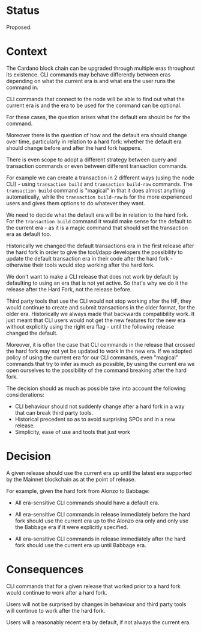 # Status

Proposed.

# Context

The Cardano block chain can be upgraded through multiple eras throughout its existence.  CLI commands may behave differently between eras depending on what the current era is and what era the user runs the command in.

CLI commands that connect to the node will be able to find out what the current era is and the era to be used for the command can be optional.

For these cases, the question arises what the default era should be for the command.

Moreover there is the question of how and the default era should change over time, particularly in relation to a hard fork: whether the default era should change before and after the hard fork happens.

There is even scope to adopt a different strategy between query and transaction commands or even between different transaction commands.

For example we can create a transaction in 2 different ways (using the node CLI) - using `transaction build` and `transaction build-raw` commands.  The `transaction build` command is "magical" in that it does almost anything automatically, while the `transaction build-raw` is for the more experienced users and gives them options to do whatever they want.

We need to decide what the default era will be in relation to the hard fork.  For the `transaction build` command it would make sense for the default to the current era - as it is a magic command that should set the transaction era as default too.

Historically we changed the default transactions era in the first release after the hard fork in order to give the tool/dapp developers the possibility to update the default transaction era in their code after the hard fork - otherwise their tools would stop working after the hard fork.

We don't want to make a CLI release that does not work by default by defaulting to using an era that is not yet active. So that's why we do it the release after the Hard Fork, not the release before.

Third party tools that use the CLI would not stop working after the HF, they would continue to create and submit transactions in the older format, for the older era. Historically we always made that backwards compatibility work. It just meant that CLI users would not get the new features for the new era without explicitly using the right era flag - until the following release changed the default.

Moreover, it is often the case that CLI commands in the release that crossed the hard fork may not yet be updated to work in the new era.  If we adopted policy of using the current era for our CLI commands, even "magical" commands that try to infer as much as possible, by using the current era we open ourselves to the possibility of the command breaking after the hard fork.

The decision should as much as possible take into account the following considerations:

* CLI behaviour should not suddenly change after a hard fork in a way that can break third party tools.
* Historical precedent so as to avoid surprising SPOs and in a new release.
* Simplicity, ease of use and tools that just work

# Decision

A given release should use the current era up until the latest era supported by the Mainnet blockchain as at the point of release.

For example, given the hard fork from Alonzo to Babbage:

* All era-sensitive CLI commands should have a default era.

* All era-sensitive CLI commands in release immediately before the hard fork should use the current era up to the Alonzo era only and only use the Babbage era if it were explicitly specified.

* All era-sensitive CLI commands in release immediately after the hard fork should use the current era up until Babbage era.

# Consequences

CLI commands that for a given release that worked prior to a hard fork would continue to work after a hard fork.

Users will not be surprised by changes in behaviour and third party tools will continue to work after the hard fork.

Users will a reasonably recent era by default, if not always the current era.
